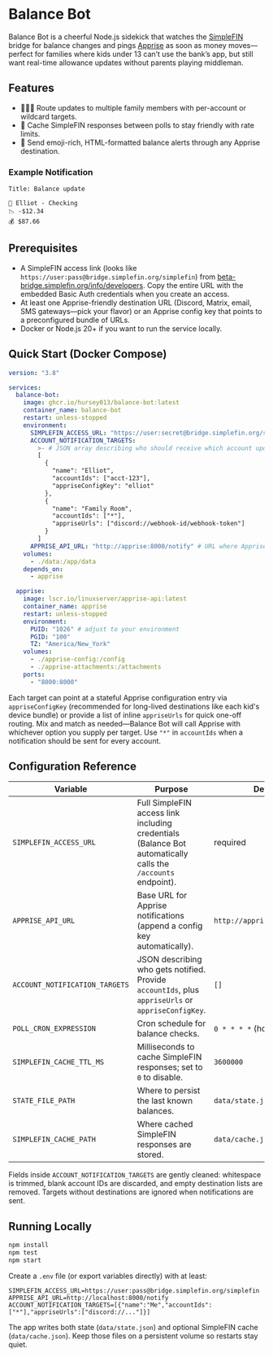 # Balance Bot

Balance Bot is a cheerful Node.js sidekick that watches the [SimpleFIN](https://www.simplefin.org/protocol.html) bridge for balance changes and pings [Apprise](https://github.com/caronc/apprise) as soon as money moves—perfect for families where kids under 13 can’t use the bank’s app, but still want real-time allowance updates without parents playing middleman.

## Features

- 👨‍👩‍👧 Route updates to multiple family members with per-account or wildcard targets.
- 💾 Cache SimpleFIN responses between polls to stay friendly with rate limits.
- 📣 Send emoji-rich, HTML-formatted balance alerts through any Apprise destination.

### Example Notification

```
Title: Balance update

👤 Elliot - Checking
📉 -$12.34
💰 $87.66
```

## Prerequisites

- A SimpleFIN access link (looks like `https://user:pass@bridge.simplefin.org/simplefin`) from [beta-bridge.simplefin.org/info/developers](https://beta-bridge.simplefin.org/info/developers). Copy the entire URL with the embedded Basic Auth credentials when you create an access.
- At least one Apprise-friendly destination URL (Discord, Matrix, email, SMS gateways—pick your flavor) or an Apprise config key that points to a preconfigured bundle of URLs.
- Docker or Node.js 20+ if you want to run the service locally.

## Quick Start (Docker Compose)

```yaml
version: "3.8"

services:
  balance-bot:
    image: ghcr.io/hursey013/balance-bot:latest
    container_name: balance-bot
    restart: unless-stopped
    environment:
      SIMPLEFIN_ACCESS_URL: "https://user:secret@bridge.simplefin.org/simplefin"
      ACCOUNT_NOTIFICATION_TARGETS:
        >- # JSON array describing who should receive which account updates
        [
          {
            "name": "Elliot",
            "accountIds": ["acct-123"],
            "appriseConfigKey": "elliot"
          },
          {
            "name": "Family Room",
            "accountIds": ["*"],
            "appriseUrls": ["discord://webhook-id/webhook-token"]
          }
        ]
      APPRISE_API_URL: "http://apprise:8000/notify" # URL where Apprise listens inside the stack
    volumes:
      - ./data:/app/data
    depends_on:
      - apprise

  apprise:
    image: lscr.io/linuxserver/apprise-api:latest
    container_name: apprise
    restart: unless-stopped
    environment:
      PUID: "1026" # adjust to your environment
      PGID: "100"
      TZ: "America/New_York"
    volumes:
      - ./apprise-config:/config
      - ./apprise-attachments:/attachments
    ports:
      - "8000:8000"
```

Each target can point at a stateful Apprise configuration entry via `appriseConfigKey` (recommended for long-lived destinations like each kid's device bundle) or provide a list of inline `appriseUrls` for quick one-off routing. Mix and match as needed—Balance Bot will call Apprise with whichever option you supply per target. Use `"*"` in `accountIds` when a notification should be sent for every account.

## Configuration Reference

| Variable                       | Purpose                                                                                                      | Default                      |
| ------------------------------ | ------------------------------------------------------------------------------------------------------------ | ---------------------------- |
| `SIMPLEFIN_ACCESS_URL`         | Full SimpleFIN access link including credentials (Balance Bot automatically calls the `/accounts` endpoint). | required                     |
| `APPRISE_API_URL`              | Base URL for Apprise notifications (append a config key automatically).                                      | `http://apprise:8000/notify` |
| `ACCOUNT_NOTIFICATION_TARGETS` | JSON describing who gets notified. Provide `accountIds`, plus `appriseUrls` or `appriseConfigKey`.           | `[]`                         |
| `POLL_CRON_EXPRESSION`         | Cron schedule for balance checks.                                                                            | `0 * * * *` (hourly)         |
| `SIMPLEFIN_CACHE_TTL_MS`       | Milliseconds to cache SimpleFIN responses; set to `0` to disable.                                            | `3600000`                    |
| `STATE_FILE_PATH`              | Where to persist the last known balances.                                                                    | `data/state.json`            |
| `SIMPLEFIN_CACHE_PATH`         | Where cached SimpleFIN responses are stored.                                                                 | `data/cache.json`            |

Fields inside `ACCOUNT_NOTIFICATION_TARGETS` are gently cleaned: whitespace is trimmed, blank account IDs are discarded, and empty destination lists are removed. Targets without destinations are ignored when notifications are sent.

## Running Locally

```bash
npm install
npm test
npm start
```

Create a `.env` file (or export variables directly) with at least:

```
SIMPLEFIN_ACCESS_URL=https://user:pass@bridge.simplefin.org/simplefin
APPRISE_API_URL=http://localhost:8000/notify
ACCOUNT_NOTIFICATION_TARGETS=[{"name":"Me","accountIds":["*"],"appriseUrls":["discord://..."]}]
```

The app writes both state (`data/state.json`) and optional SimpleFIN cache (`data/cache.json`). Keep those files on a persistent volume so restarts stay quiet.
